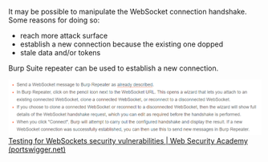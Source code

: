 It may be possible to manipulate the WebSocket connection handshake. Some reasons for doing so:
* reach more attack surface
* establish a new connection because the existing one dopped
* stale data and/or tokens

Burp Suite repeater can be used to establish a new connection.

![](../../_attachments/Pasted%20image%2020240401152223.png)
[Testing for WebSockets security vulnerabilities | Web Security Academy (portswigger.net)](https://portswigger.net/web-security/websockets#manipulating-websocket-connections)
